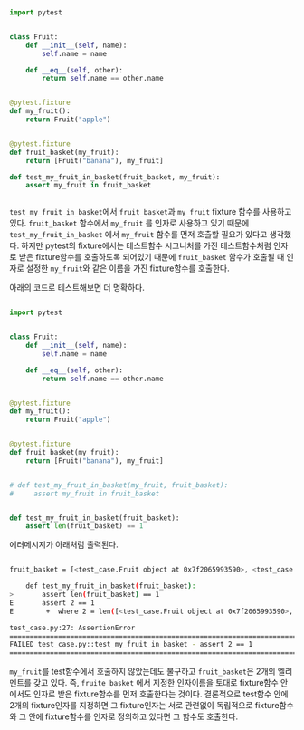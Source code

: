 
```python


import pytest


class Fruit:
    def __init__(self, name):
        self.name = name

    def __eq__(self, other):
        return self.name == other.name


@pytest.fixture
def my_fruit():
    return Fruit("apple")


@pytest.fixture
def fruit_basket(my_fruit):
    return [Fruit("banana"), my_fruit]

def test_my_fruit_in_basket(fruit_basket, my_fruit):
    assert my_fruit in fruit_basket



```

`test_my_fruit_in_basket`에서 `fruit_basket`과 `my_fruit` fixture 함수를 사용하고 있다.
`fruit_basket` 함수에서 `my_fruit` 를 인자로 사용하고 있기 때문에 `test_my_fruit_in_basket` 에서 `my_fruit` 함수를 먼저 호출할 필요가 있다고 생각했다.
하지만 pytest의 fixture에서는 테스트함수 시그니처를 가진 테스트함수처럼 인자로 받은 fixture함수를 호출하도록 되어있기 때문에 `fruit_basket` 함수가 호출될 때 인자로 설정한 `my_fruit`와 같은 이름을 가진 fixture함수를 호출한다.


아래의 코드로 테스트해보면 더 명확하다.

```python

import pytest


class Fruit:
    def __init__(self, name):
        self.name = name

    def __eq__(self, other):
        return self.name == other.name


@pytest.fixture
def my_fruit():
    return Fruit("apple")


@pytest.fixture
def fruit_basket(my_fruit):
    return [Fruit("banana"), my_fruit]


# def test_my_fruit_in_basket(my_fruit, fruit_basket):
#     assert my_fruit in fruit_basket


def test_my_fruit_in_basket(fruit_basket):
    assert len(fruit_basket) == 1


```

에러메시지가 아래처럼 출력된다.
```bash

fruit_basket = [<test_case.Fruit object at 0x7f2065993590>, <test_case.Fruit object at 0x7f2065993710>]

    def test_my_fruit_in_basket(fruit_basket):
>       assert len(fruit_basket) == 1
E       assert 2 == 1
E        +  where 2 = len([<test_case.Fruit object at 0x7f2065993590>, <test_case.Fruit object at 0x7f2065993710>])

test_case.py:27: AssertionError
======================================================================================== short test summary info =========================================================================================
FAILED test_case.py::test_my_fruit_in_basket - assert 2 == 1
=========================================================================================== 1 failed in 0.11s ===========================================================================================

```

`my_fruit`를 test함수에서 호출하지 않았는데도 불구하고 `fruit_basket`은 2개의 엘리멘트를 갖고 있다. 즉, `fruite_basket` 에서 지정한 인자이름을 토대로 fixture함수 안에서도 인자로 받은 fixture함수를 먼저 호출한다는 것이다.
결론적으로 test함수 안에 2개의 fixture인자를 지정하면 그 fixture인자는 서로 관련없이 독립적으로 fixture함수와 그 안에 fixture함수를 인자로 정의하고 있다면 그 함수도 호출한다.
